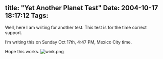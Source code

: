 title: "Yet Another Planet Test"
Date: 2004-10-17 18:17:12
Tags: 
---
<p>Well, here I am writing for another test. This test is for the time correct support.</p>

<p>I’m writing this on Sunday Oct 17th, 4:47 PM, Mexico City time.</p>

<p>Hope this works. <img alt="wink.png" src="http://web.archive.org/web/20041018111240/http://www.damog.net/images/emoticons/wink.png"/></p>
